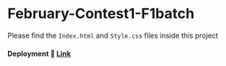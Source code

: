 <h1>February-Contest1-F1batch</h1>

Please find the `Index.html` and `Style.css` files inside this project</h3>

####  Deployment 🚀 [Link](https://anup9148680234.github.io/Feb-F1-Contest-1/)
